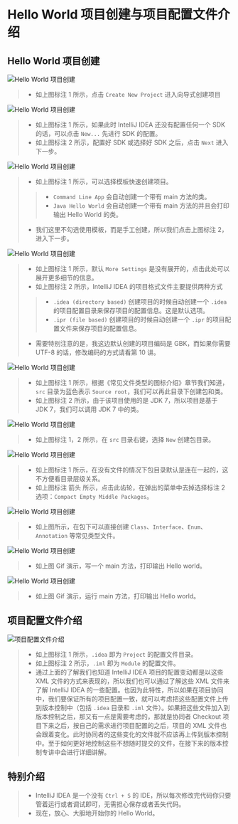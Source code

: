 # Hello World 项目创建与项目配置文件介绍

## Hello World 项目创建

![Hello World 项目创建](./images/xv-a-project-create-1.jpg)

> * 如上图标注 1 所示，点击 `Create New Project` 进入向导式创建项目

![Hello World 项目创建](./images/xv-a-project-create-2.jpg)

> * 如上图标注 1 所示，如果此时 IntelliJ IDEA 还没有配置任何一个 SDK 的话，可以点击 `New...` 先进行 SDK 的配置。
> * 如上图标注 2 所示，配置好 SDK 或选择好 SDK 之后，点击 `Next` 进入下一步。

![Hello World 项目创建](./images/xv-a-project-create-3.jpg)

> * 如上图标注 1 所示，可以选择模板快速创建项目。
>
>> * `Command Line App` 会自动创建一个带有 main 方法的类。
>> * `Java Hello World` 会自动创建一个带有 main 方法的并且会打印输出 Hello World 的类。
> * 我们这里不勾选使用模板，而是手工创建，所以我们点击上图标注 2，进入下一步。

![Hello World 项目创建](./images/xv-a-project-create-4.jpg)

> * 如上图标注 1 所示，默认 `More Settings` 是没有展开的，点击此处可以展开更多细节的信息。
> * 如上图标注 2 所示，IntelliJ IDEA 的项目格式文件主要提供两种方式
>
>> * `.idea (directory based)` 创建项目的时候自动创建一个 `.idea` 的项目配置目录来保存项目的配置信息。这是默认选项。
>> * `.ipr (file based)` 创建项目的时候自动创建一个 `.ipr` 的项目配置文件来保存项目的配置信息。
> * 需要特别注意的是，我这边默认创建的项目编码是 GBK，而如果你需要 UTF-8 的话，修改编码的方式请看第 10 讲。

![Hello World 项目创建](./images/xv-a-project-create-5.jpg)

> * 如上图标注 1 所示，根据《常见文件类型的图标介绍》章节我们知道，`src` 目录为蓝色表示 `Source root`，我们可以再此目录下创建包和类。
> * 如上图标注 2 所示，由于该项目使用的是 JDK 7，所以项目是基于 JDK 7，我们可以调用 JDK 7 中的类。

![Hello World 项目创建](./images/xv-a-project-create-6.jpg)

> * 如上图标注 1，2 所示，在 `src` 目录右键，选择 `New` 创建包目录。

![Hello World 项目创建](./images/xv-a-project-create-7.jpg)

> * 如上图标注 1 所示，在没有文件的情况下包目录默认是连在一起的，这不方便看目录层级关系。
> * 如上图标注 箭头 所示，点击此齿轮，在弹出的菜单中去掉选择标注 2 选项：`Compact Empty Middle Packages`。

![Hello World 项目创建](./images/xv-a-project-create-8.jpg)

> * 如上图所示，在包下可以直接创建 `Class`、`Interface`、`Enum`、`Annotation` 等常见类型文件。

![Hello World 项目创建](./images/xv-a-project-create-9.gif)

> * 如上图 Gif 演示，写一个 main 方法，打印输出 Hello world。

![Hello World 项目创建](./images/xv-a-project-create-10.gif)

> * 如上图 Gif 演示，运行 main 方法，打印输出 Hello world。

## 项目配置文件介绍

![项目配置文件介绍](./images/xv-b-project-introduce-1.jpg)

> * 如上图标注 1 所示，`.idea` 即为 `Project` 的配置文件目录。
> * 如上图标注 2 所示，`.iml` 即为 `Module` 的配置文件。
> * 通过上面的了解我们也知道 IntelliJ IDEA 项目的配置变动都是以这些 XML 文件的方式来表现的，所以我们也可以通过了解这些 XML 文件来了解 IntelliJ IDEA 的一些配置。也因为此特性，所以如果在项目协同中，我们要保证所有的项目配置一致，就可以考虑把这些配置文件上传到版本控制中（包括 `.idea` 目录和 `.iml` 文件）。如果把这些文件加入到版本控制之后，那又有一点是需要考虑的，那就是协同者 Checkout 项目下来之后，按自己的需求进行项目配置的之后，项目的 XML 文件也会跟着变化。此时协同者的这些变化的文件就不应该再上传到版本控制中。至于如何更好地控制这些不想随时提交的文件，在接下来的版本控制专讲中会进行详细讲解。

## 特别介绍

> * IntelliJ IDEA 是一个没有 `Ctrl + S` 的 IDE，所以每次修改完代码你只要管着运行或者调试即可，无需担心保存或者丢失代码。
> * 现在，放心、大胆地开始你的 Hello World。


